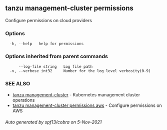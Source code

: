 ## tanzu management-cluster permissions

Configure permissions on cloud providers

### Options

```
  -h, --help   help for permissions
```

### Options inherited from parent commands

```
      --log-file string   Log file path
  -v, --verbose int32     Number for the log level verbosity(0-9)
```

### SEE ALSO

* [tanzu management-cluster](tanzu_management-cluster.md)	 - Kubernetes management cluster operations
* [tanzu management-cluster permissions aws](tanzu_management-cluster_permissions_aws.md)	 - Configure permissions on AWS

###### Auto generated by spf13/cobra on 5-Nov-2021
